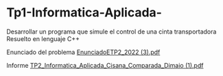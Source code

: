 # Tp1-Informatica-Aplicada-
Desarrollar un programa que simule el control de una cinta transportadora Resuelto en lenguaje C++

Enunciado del problema 
[EnunciadoETP2_2022 (3).pdf](https://github.com/Francisco-Comparada/Tp1-Informatica-Aplicada-/files/9497285/EnunciadoETP2_2022.3.pdf)

Informe 
[TP2_Informatica_Aplicada_Cisana_Comparada_Dimaio (1).pdf](https://github.com/Francisco-Comparada/Tp1-Informatica-Aplicada-/files/9497292/TP2_Informatica_Aplicada_Cisana_Comparada_Dimaio.1.pdf)
